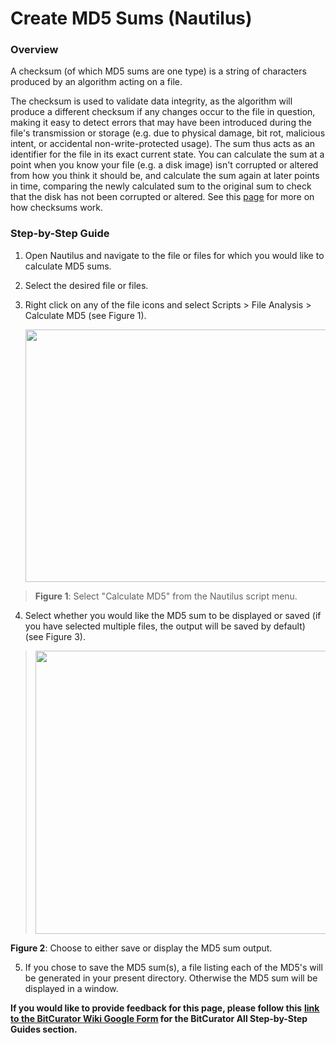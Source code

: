 # **Create MD5 Sums (Nautilus)**

### **Overview**

A checksum (of which MD5 sums are one type) is a string of characters
produced by an algorithm acting on a file.

The checksum is used to validate data integrity, as the algorithm will
produce a different checksum if any changes occur to the file in
question, making it easy to detect errors that may have been introduced
during the file's transmission or storage (e.g. due to physical damage,
bit rot, malicious intent, or accidental non-write-protected usage). The
sum thus acts as an identifier for the file in its exact current state.
You can calculate the sum at a point when you know your file (e.g. a
disk image) isn't corrupted or altered from how you think it should be,
and calculate the sum again at later points in time, comparing the newly
calculated sum to the original sum to check that the disk has not been
corrupted or altered. See this
[<u>page</u>](https://en.wikipedia.org/wiki/Checksum) for more on how
checksums work.

### **Step-by-Step Guide**

1.  Open Nautilus and navigate to the file or files for which you would
    like to calculate MD5 sums.

2.  Select the desired file or files.

3.  Right click on any of the file icons and select Scripts \> File
    Analysis \> Calculate MD5 (see Figure 1).  
      
    <img src="./media/image2.png" style="width:6.5in;height:4.20833in" />

> **Figure 1**: Select "Calculate MD5" from the Nautilus script menu.

4.  Select whether you would like the MD5 sum to be displayed or saved
    (if you have selected multiple files, the output will be saved by
    default) (see Figure 3).

> <img src="./media/image1.png" style="width:6.5in;height:4.72222in" />

**Figure 2**: Choose to either save or display the MD5 sum output.

5.  If you chose to save the MD5 sum(s), a file listing each of the
    MD5's will be generated in your present directory. Otherwise the MD5
    sum will be displayed in a window.

**If you would like to provide feedback for this page, please follow
this** **[<u>link to the BitCurator Wiki Google
Form</u>](https://docs.google.com/forms/d/e/1FAIpQLSelmRx1VmgDEg3dU5_8cXZy9MZ5v8_sAl-Ur2nPFLAi6Lvu2w/viewform?usp=sf_link)
for the BitCurator All Step-by-Step Guides section.**
